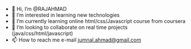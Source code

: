 - 👋 Hi, I’m @RAJAHMAD
- 👀 I’m interested in learning new technologies
- 🌱 I’m currently learning online html/css/Javascript course from coursera
- 💞️ I’m looking to collaborate on real time projects (java/css/html/javascript)
- 📫 How to reach me e-mail jumnal.ahmad@gmail.com

<!---
RAJAHMAD/RAJAHMAD is a ✨ special ✨ repository because its `README.md` (this file) appears on your GitHub profile.
You can click the Preview link to take a look at your changes.
--->
